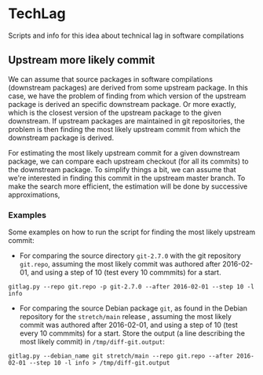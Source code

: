# TechLag

Scripts and info for this idea about technical lag in software compilations

## Upstream more likely commit

We can assume that source packages in software compilations (downstream packages) are derived from some upstream package. In this case, we have the problem of finding from which version of the upstream package is derived an specific downstream package. Or more exactly, which is the closest version of the upstream package to the given downstream. If upstream packages are maintained in git repositories, the problem is then finding the most likely upstream commit from which the downstream package is derived.

For estimating the most likely upstream commit for a given downstream package, we can compare each upstream checkout (for all its commits) to the downstream package. To simplify things a bit, we can assume that we're interested in finding this commit in the upstream master branch. To make the search more efficient, the estimation will be done by successive approximations,

### Examples

Some examples on how to run the script for finding the most likely upstream commit:

* For comparing the source directory `git-2.7.0` with the git repository `git.repo`, assuming the most likely commit was authored after 2016-02-01, and using a step of 10 (test every 10 commmits) for a start.

```
gitlag.py --repo git.repo -p git-2.7.0 --after 2016-02-01 --step 10 -l info
```

* For comparing the source Debian package `git`, as found in the Debian repository for the `stretch/main` release , assuming the most likely commit was authored after 2016-02-01, and using a step of 10 (test every 10 commmits) for a start. Store the output (a line describing the most likely commit) in `/tmp/diff-git.output`:

```
gitlag.py --debian_name git stretch/main --repo git.repo --after 2016-02-01 --step 10 -l info > /tmp/diff-git.output
```
